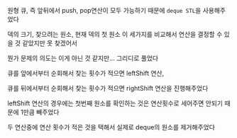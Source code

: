 원형 큐, 즉 앞뒤에서 push, pop연산이 모두 가능하기 때문에 `deque STL`을 사용해주었다

덱의 크기, 찾으려는 원소, 현재 덱의 첫 원소 이 세가지를 비교해서 연산을 결정할 수 있을 것 같았지만 못 찾겠어서

뭔가 문제의 의도는 이게 아닌 것 같지만… 그리디로 풀었다

큐를 앞에서부터 순회해서 찾는 횟수가 적으면 leftShift 연산,

큐를 뒤에서부터 순회해서 찾는 횟수가 적으면 rightShift 연산을 진행해주었다

leftShift 연산의 경우에는 첫번째 원소를 확인하는 것은 연산횟수로 세어주면 안되기 때문에 1만큼 빼주었다

두 연산중에 연산 횟수가 적은 것을 택해서 실제로 deque의 원소를 제거해주었다

